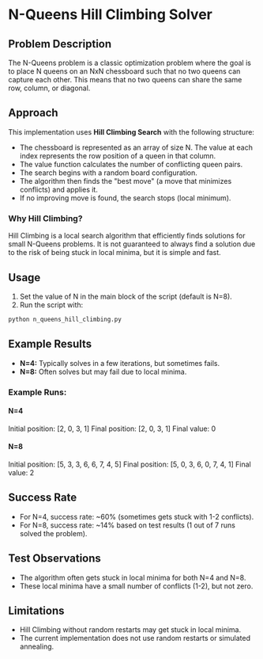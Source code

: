 # N-Queens Hill Climbing Solver

## Problem Description
The N-Queens problem is a classic optimization problem where the goal is to place N queens on an NxN chessboard such that no two queens can capture each other. This means that no two queens can share the same row, column, or diagonal.

## Approach
This implementation uses **Hill Climbing Search** with the following structure:
- The chessboard is represented as an array of size N. The value at each index represents the row position of a queen in that column.
- The value function calculates the number of conflicting queen pairs.
- The search begins with a random board configuration.
- The algorithm then finds the "best move" (a move that minimizes conflicts) and applies it.
- If no improving move is found, the search stops (local minimum).

### Why Hill Climbing?
Hill Climbing is a local search algorithm that efficiently finds solutions for small N-Queens problems. It is not guaranteed to always find a solution due to the risk of being stuck in local minima, but it is simple and fast.

## Usage
1. Set the value of N in the main block of the script (default is N=8).
2. Run the script with:
```bash
python n_queens_hill_climbing.py
```

## Example Results
- **N=4:** Typically solves in a few iterations, but sometimes fails.
- **N=8:** Often solves but may fail due to local minima.

### Example Runs:
#### N=4
Initial position: [2, 0, 3, 1]
Final position: [2, 0, 3, 1]
Final value: 0

#### N=8
Initial position: [5, 3, 3, 6, 6, 7, 4, 5]
Final position: [5, 0, 3, 6, 0, 7, 4, 1]
Final value: 2

## Success Rate
- For N=4, success rate: ~60% (sometimes gets stuck with 1-2 conflicts).
- For N=8, success rate: ~14% based on test results (1 out of 7 runs solved the problem).

## Test Observations
- The algorithm often gets stuck in local minima for both N=4 and N=8.
- These local minima have a small number of conflicts (1-2), but not zero.

## Limitations
- Hill Climbing without random restarts may get stuck in local minima.
- The current implementation does not use random restarts or simulated annealing.
